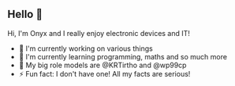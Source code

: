 ## Hello 👋
Hi, I'm Onyx and I really enjoy electronic devices and IT!
- 🔭 I'm currently working on various things
- 🌱 I'm currently learning programming, maths and so much more
- 👤 My big role models are @KRTirtho and @wp99cp
- ⚡ Fun fact: I don't have one! All my facts are serious!
